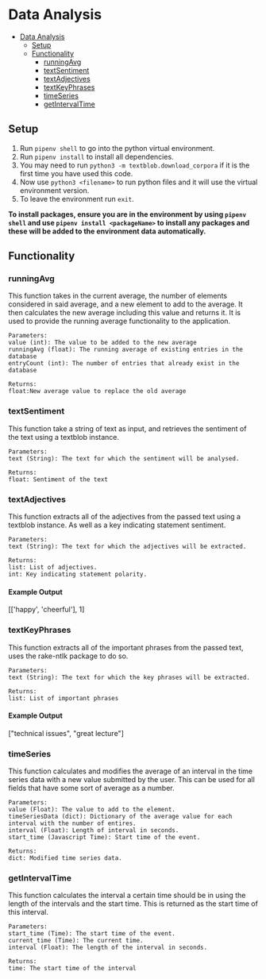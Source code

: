 # Data Analysis

- [Data Analysis](#data-analysis)
  - [Setup](#setup)
  - [Functionality](#functionality)
    - [runningAvg](#runningavg)
    - [textSentiment](#textsentiment)
    - [textAdjectives](#textadjectives)
    - [textKeyPhrases](#textkeyphrases)
    - [timeSeries](#timeseries)
    - [getIntervalTime](#getintervaltime)

## Setup

1. Run `pipenv shell` to go into the python virtual environment.
2. Run `pipenv install` to install all dependencies.
3. You may need to run `python3 -m textblob.download_corpora` if it is the first time you have used this code.
4. Now use `python3 <filename>` to run python files and it will use the virtual environment version.
5. To leave the environment run `exit`.

**To install packages, ensure you are in the environment by using `pipenv shell` and use `pipenv install <packageName>` to install any packages and these will be added to the environment data automatically.**

<!-- For RAKE
pip install rake-nltk

(If you would rather use github)
git clone https://github.com/csurfer/rake-nltk.git
python rake-nltk/setup.py install

(If you get stopwords error)
python -c "import nltk; nltk.download('stopwords')"


For TextBlob
pip install -U textblob
python -m textblob.download_corpora

(If you would rather use github)
git clone https://github.com/sloria/TextBlob.git -->

## Functionality

### runningAvg

This function takes in the current average, the number of elements considered in said 
average, and a new element to add to the average. It then calculates the new average 
including this value and returns it. It is used to provide the running average 
functionality to the application.

    Parameters:
    value (int): The value to be added to the new average
    runningAvg (float): The running average of existing entries in the database
    entryCount (int): The number of entries that already exist in the database

    Returns:
    float:New average value to replace the old average

### textSentiment

This function take a string of text as input, and retrieves the sentiment of the text 
using a textblob instance.

    Parameters:
    text (String): The text for which the sentiment will be analysed.

    Returns:
    float: Sentiment of the text

### textAdjectives

This function extracts all of the adjectives from the passed text using a textblob instance. 
As well as a key indicating statement sentiment.

    Parameters:
    text (String): The text for which the adjectives will be extracted.

    Returns:
    list: List of adjectives.
    int: Key indicating statement polarity.
#### Example Output
[['happy', 'cheerful'], 1]

### textKeyPhrases

This function extracts all of the important phrases from the passed text, uses the 
rake-ntlk package to do so.

    Parameters:
    text (String): The text for which the key phrases will be extracted.

    Returns:
    list: List of important phrases
#### Example Output
["technical issues", "great lecture"]

### timeSeries

This function calculates and modifies the average of an interval in the time series data
with a new value submitted by the user. This can be used for all fields that have some
sort of average as a number.

    Parameters:
    value (Float): The value to add to the element.
    timeSeriesData (dict): Dictionary of the average value for each interval with the number of entires.
    interval (Float): Length of interval in seconds.
    start_time (Javascript Time): Start time of the event.

    Returns:
    dict: Modified time series data.

### getIntervalTime

This function calculates the interval a certain time should be in using the length of the
intervals and the start time. This is returned as the start time of this interval.

    Parameters:
    start_time (Time): The start time of the event.
    current_time (Time): The current time.
    interval (Float): The length of the interval in seconds.

    Returns:
    time: The start time of the interval

